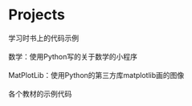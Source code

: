 # Projects
学习时书上的代码示例 </br></br>
数学：使用Python写的关于数学的小程序</br></br>
MatPlotLib：使用Python的第三方库matplotlib画的图像</br></br>
各个教材的示例代码
